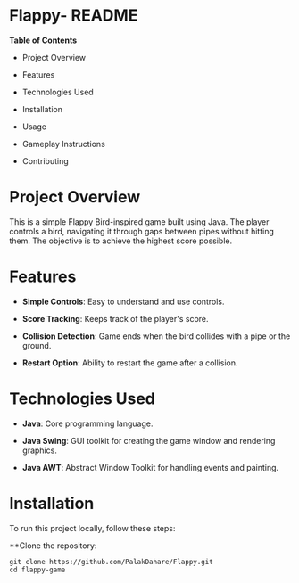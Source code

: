 # Flappy- README
**Table of Contents**

- Project Overview


- Features


- Technologies Used


- Installation


- Usage


- Gameplay Instructions


- Contributing


# Project Overview

This is a simple Flappy Bird-inspired game built using Java. The player controls a bird, navigating it through gaps between pipes without hitting them. The objective is to achieve the highest score possible.

# Features

- **Simple Controls**: Easy to understand and use controls.


- **Score Tracking**: Keeps track of the player's score.


- **Collision Detection**: Game ends when the bird collides with a pipe or the ground.


- **Restart Option**: Ability to restart the game after a collision.


# Technologies Used

- **Java**: Core programming language.


- **Java Swing**: GUI toolkit for creating the game window and rendering graphics.


- **Java AWT**: Abstract Window Toolkit for handling events and painting.


# Installation
To run this project locally, follow these steps:

**Clone the repository:

```
git clone https://github.com/PalakDahare/Flappy.git
cd flappy-game

```



